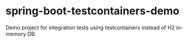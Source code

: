 # spring-boot-testcontainers-demo

Demo project for integration tests using testcontainers instead of H2 in-memory DB.
